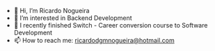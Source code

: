 - 👋 Hi, I’m Ricardo Nogueira
- 👀 I’m interested in Backend Development
- 🌱 I recently finished Switch - Career conversion course to Software Development
- 📫 How to reach me: ricardodgmnogueira@hotmail.com


